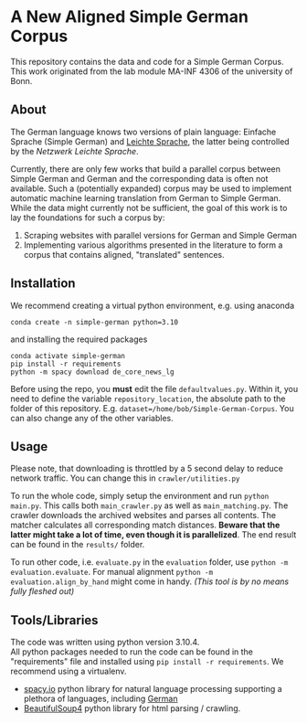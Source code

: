 # A New Aligned Simple German Corpus
This repository contains the data and code for a Simple German Corpus. This work originated from the lab module MA-INF 4306 of the university of Bonn.

## About
The German language knows two versions of plain language: Einfache Sprache (Simple German) and [Leichte Sprache](https://leichte-sprache.de/), the latter being controlled by the _Netzwerk Leichte Sprache_.

Currently, there are only few works that build a parallel corpus between Simple German and German and the corresponding data is often not available. Such a (potentially expanded) corpus may be used to implement automatic machine learning translation from German to Simple German. While the data might currently not be sufficient, the goal of this work is to lay the foundations for such a corpus by:

1. Scraping websites with parallel versions for German and Simple German
2. Implementing various algorithms presented in the literature to form a corpus that contains aligned, "translated" sentences.


## Installation

We recommend creating a virtual python environment, e.g. using anaconda

```
conda create -n simple-german python=3.10
```

and installing the required packages

```
conda activate simple-german
pip install -r requirements
python -m spacy download de_core_news_lg
```

Before using the repo, you **must** edit the file `defaultvalues.py`.
Within it, you need to define the variable `repository_location`, the absolute path to the folder of this repository. E.g. `dataset=/home/bob/Simple-German-Corpus`.
You can also change any of the other variables.

## Usage

Please note, that downloading is throttled by a 5 second delay to reduce network traffic.
You can change this in `crawler/utilities.py`


To run the whole code, simply setup the environment and run `python main.py`.
This calls both `main_crawler.py` as well as `main_matching.py`.
The crawler downloads the archived websites and parses all contents.
The matcher calculates all corresponding match distances.
**Beware that the latter might take a lot of time, even though it is parallelized**.
The end result can be found in the `results/` folder.


To run other code, i.e. `evaluate.py` in the `evaluation` folder, use `python -m evaluation.evaluate`.
For manual alignment `python -m evaluation.align_by_hand` might come in handy.
*(This tool is by no means fully fleshed out)*


## Tools/Libraries
The code was written using python version 3.10.4.\
All python packages needed to run the code can be found in the "requirements" file and installed using
`pip install -r requirements`.
We recommend using a virtualenv.
- [spacy.io](https://spacy.io/) python library for natural language processing supporting a plethora of languages, including [German](https://spacy.io/models/de)
- [BeautifulSoup4](https://www.crummy.com/software/BeautifulSoup/) python library for html parsing / crawling.
